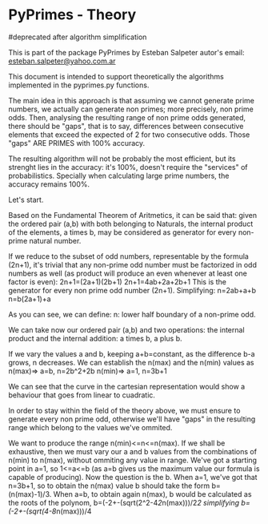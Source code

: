 # PyPrimes - Theory
#deprecated after algorithm simplification

This is part of the package PyPrimes by Esteban Salpeter
autor's email: esteban.salpeter@yahoo.com.ar

This document is intended to support theoretically the algorithms implemented
in the pyprimes.py functions.

The main idea in this approach is that assuming we cannot generate prime
numbers, we actually can generate non primes; more precisely, non prime odds.
Then, analysing the resulting range of non prime odds generated, there should be
"gaps", that is to say, differences between consecutive elements that exceed the
expected of 2 for two consecutive odds. Those "gaps" ARE PRIMES with 100%
accuracy.

The resulting algorithm will not be probably the most efficient, but its
strenght lies in the accuracy: it's 100%, doesn't require the "services" of 
probabilistics. Specially when calculating large prime numbers, the accuracy
remains 100%.

Let's start.

Based on the Fundamental Theorem of Aritmetics, it can be said that:
given the ordered pair (a,b) with both belonging to Naturals, the internal
product of the elements, a times b, may be considered as generator for every
non-prime natural number.

If we reduce to the subset of odd numbers, representable by the formula
(2n+1), it's trivial that any non-prime odd number must be factorized in odd
numbers as well (as product will produce an even whenever at least one factor
is even):
2n+1=(2a+1)(2b+1)
2n+1=4ab+2a+2b+1
This is the generator for every non prime odd number (2n+1).
Simplifying:
n=2ab+a+b
n=b(2a+1)+a

As you can see, we can define:
n: lower half boundary of a non-prime odd.

We can take now our ordered pair (a,b) and two operations: the internal 
product and the internal addition: a times b, a plus b.

If we vary the values a and b, keeping a+b=constant, as the difference b-a
grows, n decreases. We can establish the n(max) and the n(min) values as
n(max)=> a=b, n=2b^2+2b
n(min)=> a=1, n=3b+1

We can see that the curve in the cartesian representation would show a
behaviour that goes from linear to cuadratic.

In order to stay within the field of the theory above, we must ensure to 
generate every non prime odd, otherwise we'll have "gaps" in the resulting
range which belong to the values we've ommited.

We want to produce the range n(min)<=n<=n(max).
If we shall be exhaustive, then we must vary our a and b values from the
combinations of n(min) to n(max), without ommiting any value in range.
We've got a starting point in a=1, so 1<=a<=b (as a=b gives us the maximum 
value our formula is capable of producing).
Now the question is the b. 
When a=1, we've got that n=3b+1, so to obtain the n(max) value b should take
the form b=(n(max)-1)/3.
When a=b, to obtain again n(max), b would be calculated as the roots of the
polynom, b=(-2+-(sqrt(2^2-4*2*n(max)))/2*2
simplifying
b=(-2+-(sqrt(4-8*n(max)))/4
